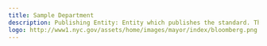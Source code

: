```yaml
---
title: Sample Department
description: Publishing Entity: Entity which publishes the standard. This may be the same as the coordinating entitiy; it may be a standards organization such as ISO, IETF, W3C; or other. Name of organization, country of organization, URL of organization, name of contact, email address of contact
logo: http://www1.nyc.gov/assets/home/images/mayor/index/bloomberg.png
---
```

